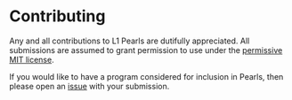# Contributing

Any and all contributions to L1 Pearls are dutifully appreciated. All submissions are assumed to grant permission to use under the [permissive MIT license](https://github.com/andrew-johnson-4/L1Pearls/blob/main/LICENSE).

If you would like to have a program considered for inclusion in Pearls, then please open an [issue](https://github.com/andrew-johnson-4/L1Pearls/issues) with your submission.

